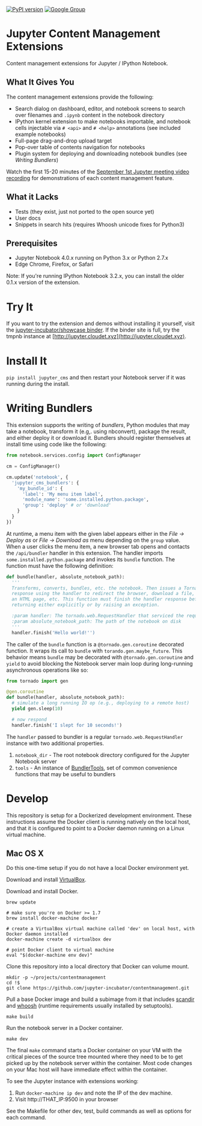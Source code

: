[![PyPI version](https://badge.fury.io/py/jupyter_cms.svg)](https://badge.fury.io/py/jupyter_cms) [![Google Group](https://img.shields.io/badge/-Google%20Group-lightgrey.svg)](https://groups.google.com/forum/#!forum/jupyter)

# Jupyter Content Management Extensions

Content management extensions for Jupyter / IPython Notebook.

## What It Gives You

The content management extensions provide the following:

* Search dialog on dashboard, editor, and notebook screens to search over filenames and `.ipynb` content in the notebook directory
* IPython kernel extension to make notebooks importable, and notebook cells injectable via `# <api>` and `# <help>` annotations (see included example notebooks)
* Full-page drag-and-drop upload target
* Pop-over table of contents navigation for notebooks
* Plugin system for deploying and downloading notebook bundles (see *Writing Bundlers*)

Watch the first 15-20 minutes of the [September 1st Jupyter meeting video recording](https://www.youtube.com/watch?v=SJiezXPhVv8) for demonstrations of each content management feature.

## What it Lacks

* Tests (they exist, just not ported to the open source yet)
* User docs
* Snippets in search hits (requires Whoosh unicode fixes for Python3)

## Prerequisites

* Jupyter Notebook 4.0.x running on Python 3.x or Python 2.7.x
* Edge Chrome, Firefox, or Safari

Note: If you're running IPython Notebook 3.2.x, you can install the older 0.1.x version of the extension.

# Try It

If you want to try the extension and demos without installing it yourself, visit the [jupyter-incubator/showcase binder](http://mybinder.org/repo/jupyter-incubator/showcase). If the binder site is full, try the tmpnb instance at [http://jupyter.cloudet.xyz](http://jupyter.cloudet.xyz).

# Install It

`pip install jupyter_cms` and then restart your Notebook server if it was running during the install.

# Writing Bundlers

This extension supports the writing of *bundlers*, Python modules that may take a notebook, transform it (e.g,. using nbconvert), package the result, and either deploy it or download it. Bundlers should register themselves at install time using code like the following:

```python
from notebook.services.config import ConfigManager

cm = ConfigManager()

cm.update('notebook', { 
  'jupyter_cms_bundlers': {
    'my_bundle_id': {
      'label': 'My menu item label',
      'module_name': 'some.installed.python.package',
      'group': 'deploy' # or 'download'
    }
  }
})
```

At runtime, a menu item with the given label appears either in the *File &rarr; Deploy as* or *File &rarr; Download as* menu depending on the `group` value. When a user clicks the menu item, a new browser tab opens and contacts the `/api/bundler` handler in this extension. The handler imports `some.installed.python.package` and invokes its `bundle` function. The function must have the following definition:

```python
def bundle(handler, absolute_notebook_path):
  '''
  Transforms, converts, bundles, etc. the notebook. Then issues a Tornado web 
  response using the handler to redirect the browser, download a file, show
  an HTML page, etc. This function must finish the handler response before
  returning either explicitly or by raising an exception.

  :param handler: The tornado.web.RequestHandler that serviced the request
  :param absolute_notebook_path: The path of the notebook on disk
  '''
  handler.finish('Hello world!'')
```

The caller of the `bundle` function is a `@tornado.gen.coroutine` decorated function. It wraps its call to `bundle` with `torando.gen.maybe_future`. This behavior means `bundle` may be decorated with `@tornado.gen.coroutine`  and `yield` to avoid blocking the Notebook server main loop during long-running asynchronous operations like so:

```python
from tornado import gen

@gen.coroutine
def bundle(handler, absolute_notebook_path):
  # simulate a long running IO op (e.g., deploying to a remote host)
  yield gen.sleep(10)

  # now respond
  handler.finish('I slept for 10 seconds!')
```

The `handler` passed to bundler is a regular `tornado.web.RequestHandler` instance with two additional properties.

1. `notebook_dir` - The root notebook directory configured for the Jupyter Notebook server
2. `tools` - An instance of [BundlerTools](https://github.com/jupyter-incubator/contentmanagement/blob/master/urth/cms/bundler.py#L15), set of common convenience functions that may be useful to bundlers

# Develop

This repository is setup for a Dockerized development environment.  These instructions assume the Docker client is running natively on the local host, and that it is configured to point to a Docker daemon running on a Linux virtual machine.

## Mac OS X

Do this one-time setup if you do not have a local Docker environment yet.

Download and install [VirtualBox](https://www.virtualbox.org/wiki/Downloads).

Download and install Docker.

```
brew update

# make sure you're on Docker >= 1.7
brew install docker-machine docker

# create a VirtualBox virtual machine called 'dev' on local host, with Docker daemon installed
docker-machine create -d virtualbox dev

# point Docker client to virtual machine
eval "$(docker-machine env dev)"
```

Clone this repository into a local directory that Docker can volume mount.

```
mkdir -p ~/projects/contentmanagement
cd !$
git clone https://github.com/jupyter-incubator/contentmanagement.git
```

Pull a base Docker image and build a subimage from it that includes [scandir](https://github.com/benhoyt/scandir) and [whoosh](http://whoosh.readthedocs.org/en/latest/) (runtime requirements usually installed by setuptools).

```
make build
```

Run the notebook server in a Docker container.

```
make dev
```

The final `make` command starts a Docker container on your VM with the critical pieces of the source tree mounted where they need to be to get picked up by the notebook server within the container.  Most code changes on your Mac host will have immediate effect within the container.

To see the Jupyter instance with extensions working:

1. Run `docker-machine ip dev` and note the IP of the dev machine.
2. Visit http://THAT_IP:9500 in your browser

See the Makefile for other dev, test, build commands as well as options for each command.
